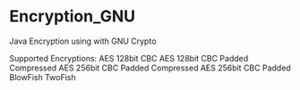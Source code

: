 Encryption_GNU
==============
Java Encryption using with GNU Crypto

Supported Encryptions:
AES 128bit CBC 
AES 128bit CBC Padded Compressed
AES 256bit CBC Padded Compressed
AES 256bit CBC Padded
BlowFish
TwoFish

